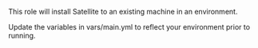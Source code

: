 This role will install Satellite to an existing machine in an environment.

Update the variables in vars/main.yml to reflect your environment prior to running.  
